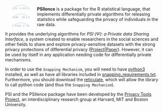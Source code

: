 <img src="README_files/img/dpe.png" align="left" height="80" vspace="8" hspace="18">

**PSIlence** is a package for the R statistical language, that implements differentially private algorithms for releasing statistics while safeguarding the privacy of individuals in the raw data.

It provides the underlying algorithms for *PSI (&Psi;): a Private data Sharing Interface*, a system created to enable researchers in the social sciences and other fields to share and explore privacy-sensitive datasets with the strong privacy protections of differential privacy ([Project](http://psiprivacy.org/about)|[Paper](https://arxiv.org/abs/1609.04340)).  However, it can be used by itself in any application needing code for differentially private mechanisms.

In order to use the `Snapping Mechanism`, you will need to have [python3](https://www.python.org/downloads/) installed, as well as have all libraries included in [snapping_requirements.txt](snapping_requirements.txt). Furthermore, you should download the [reticulate](https://rstudio.github.io/reticulate/), which will allow the library to call python code (and thus the `Snapping Mechanism`).

PSI and the PSIlence package have been developed by the [Privacy Tools Project](http://privacytools.seas.harvard.edu), an interdisciplinary research group at Harvard, MIT and Boston University.
